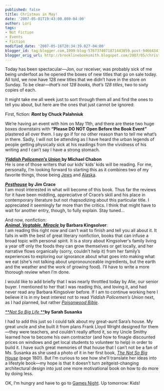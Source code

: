 ```yaml
---
published: false
title: Christmas in May!
date: '2007-05-01T19:43:00.000-04:00'
author: Lori
tags:
- Not Fiction
- Events
- Fiction
modified_date: '2007-05-16T20:34:39.027-04:00'
blogger_id: tag:blogger.com,1999:blog-5767374071871443859.post-946643410756388854
blogger_orig_url: http://brooklinebooksmith.blogspot.com/2007/05/christmas-in-may.html
---
```

Today has been spectacular—Jon, our receiver, was probably sick of me being underfoot as he opened the boxes of new titles that go on sale today. All told, we now have 128 new titles that we didn’t have in the store on Sunday. To be clear—_that’s not 128 books, that’s 128 titles_, two to sixty copies of each.

It might take me all week just to sort through them all and find the ones to tell you about, but here are the ones that just cannot be ignored:

First, fiction:
**_Rant_ by Chuck Palahniuk**

We’re having an event with him on May 11th, and there are these two huge boxes downstairs with **“Please DO NOT Open Before the Book Event”** plastered all over them. I say go if for no other reason than to tell me what’s in there. Sadly, I will not be attending as I have heard the urban legends of people getting physically sick at his readings from the vividness of his writing and I can’t say I have a strong stomach.

[**_Yiddish Policemen’s Union_** ](http://brookline.booksense.com/NASApp/store/Product?s=showproduct&isbn=9780007149827)**by Michael Chabon**  
He is one of those writers that our kids’ kids’ kids will be reading. For me, personally, I’m looking forward to starting this as it combines two of my favorite things, those being [Jews](http://www.jdate.com) and [Alaska](http://www.nps.gov/dena/).  

_[**Pesthouse**](http://brookline.booksense.com/NASApp/store/Search?s=results&initiate=yes&ks=q&qsselect=KQ&title=&author=&qstext=pesthouse)_ **by Jim Crace**  
I am most interested in what will become of this book. Thus far the reviews for it have been middling, appreciative of Crace’s skill and his place in contemporary literature but not rhapsodizing about this particular title. I appreciated it seemingly far more than the critics. I think that might have to wait for another entry, though, to fully explain. Stay tuned…  

And now, nonfiction:  
[**_Animal, Vegtable, Miracle_** ](http://brookline.booksense.com/NASApp/store/Product?s=showproduct&isbn=9780060852559)**by Barbara Kingsolver**:  
I am reading this right now and can’t wait to finish and tell you all about it. It falls in with the best of great literary nonfiction, books that can infuse a broad topic with personal spirit. It is a story about Kingsolver's family living a year off only the foods they can grow themselves or get locally, and her narrative flows organically (sorry, couldn't help it) from her family’s experiences to exploring our ignorance about what goes into making what we eat (she's not talking about unpronounceable ingredients, but the earth and the weather and the work of growing food). I’ll have to write a more thorough review when I’m done.  

I would like to add briefly that I was nearly throttled today by Alie, our senior buyer. I mentioned to her that I was reading this, and loving it, and had never read any Barbara Kingsolver before. If I am to continue working here I believe it is in my best interest not to read _Yiddish Policemen’s Union_ next, as I had planned, but rather _[Poisonwood Bible](http://brookline.booksense.com/NASApp/store/Product?s=showproduct&isbn=9780060786502)_.  

[**_Not So Big Life_ **](http://brookline.booksense.com/NASApp/store/Product?s=showproduct&isbn=9781400065318)**by Sarah Susanka**

I had to add this just so I could talk about my great-aunt Sara’s house. My great uncle and she built it from plans Frank Lloyd Wright designed for them—they were teachers, and couldn’t really afford it, so my Uncle Smithy learned how to become his own contractor (and how to finagle discounted prices on windows and get local students to volunteer to help) in order to build it. I have such great memories of that house that I can’t not be a fan of Ms. Susanka as she used a photo of it in her first book, [_The Not So Big House_](http://brookline.booksense.com/NASApp/store/Product?s=showproduct&isbn=9781561583768) (page 180!). But I’m curious to see how she’ll translate her ideas into a lifestyle book—my hope is that it doesn’t turn zeitgeist-changing architectural design into just one more motivational book on how to do more by doing less.  

OK, I’m hungry and have to go to [Games Night](http://www.exploitboston.com/archives/exploit_boston_presents/game_night/). Up tomorrow: Kids!